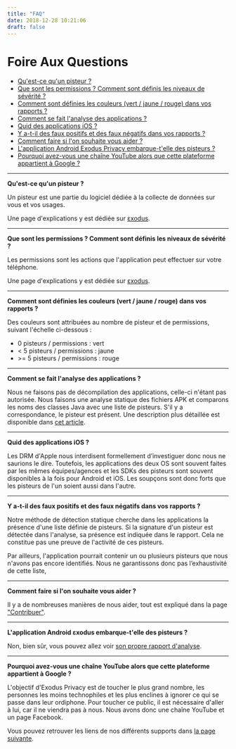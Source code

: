 ```yaml
---
title: "FAQ"
date: 2018-12-28 10:21:06
draft: false
---
```


# Foire Aux Questions

* [Qu'est-ce qu'un pisteur ?](#pisteurs)
* [Que sont les permissions ? Comment sont définis les niveaux de sévérité ?](#permissions)
* [Comment sont définies les couleurs (vert / jaune / rouge) dans vos rapports ?](#couleurs)
* [Comment se fait l'analyse des applications ?](#analyse)
* [Quid des applications iOS ?](#ios)
* [Y a-t-il des faux positifs et des faux négatifs dans vos rapports ?](#negatifs)
* [Comment faire si l'on souhaite vous aider ?](#aider)
* [L'application Android Exodus Privacy embarque-t'elle des pisteurs ?](#exodus)
* [Pourquoi avez-vous une chaîne YouTube alors que cette plateforme appartient à Google ?](#youtube)

---

**Qu'est-ce qu'un pisteur ?  <a class="anchor" name="pisteurs"></a>**

Un pisteur est une partie du logiciel dédiée à la collecte de données sur vous et vos usages.

Une page d'explications y est dédiée sur [εxodus](https://reports.exodus-privacy.eu.org/fr/info/trackers/).

---

**Que sont les permissions ? Comment sont définis les niveaux de sévérité ?  <a class="anchor" name="permissions"></a>**

Les permissions sont les actions que l'application peut effectuer sur votre téléphone.

Une page d'explications y est dédiée sur [εxodus](https://reports.exodus-privacy.eu.org/fr/info/permissions/).

---

**Comment sont définies les couleurs (vert / jaune / rouge) dans vos rapports ? <a class="anchor" name="couleurs"></a>**

Des couleurs sont attribuées au nombre de pisteur et de permissions, suivant l'échelle ci-dessous :

* 0 pisteurs / permissions : vert
* < 5 pisteurs / permissions : jaune
* \>= 5 pisteurs / permissions : rouge

---

**Comment se fait l'analyse des applications ? <a class="anchor" name="analyse"></a>**

Nous ne faisons pas de décompilation des applications, celle-ci n'étant pas autorisée. Nous faisons une analyse statique des fichiers APK et comparons les noms des classes Java avec une liste de pisteurs. S'il y a correspondance, le pisteur est présent. Une description plus détaillée est disponible dans [cet article](/fr/post/exodus_static_analysis/).

---

**Quid des applications iOS ? <a class="anchor" name="ios"></a>**

Les DRM d'Apple nous interdisent formellement d’investiguer donc nous ne saurions le dire. Toutefois, les applications des deux OS sont souvent faites par les mêmes équipes/agences et les SDKs des pisteurs sont souvent disponibles à la fois pour Android et iOS. Les soupçons sont donc forts que les pisteurs de l'un soient aussi dans l'autre.

---

**Y a-t-il des faux positifs et des faux négatifs dans vos rapports ?  <a class="anchor" name="negatifs"></a>**

Notre méthode de détection statique cherche dans les applications la présence d'une liste définie de pisteurs. Si la signature d'un pisteur est détectée dans l'analyse, sa présence est indiquée dans le rapport. Cela ne constitue pas une preuve de l'activité de ces pisteurs.

Par ailleurs, l'application pourrait contenir un ou plusieurs pisteurs que nous n'avons pas encore identifiés. Nous ne garantissons donc pas l’exhaustivité de cette liste,

---

**Comment faire si l'on souhaite vous aider ?  <a class="anchor" name="aider"></a>**

Il y a de nombreuses manières de nous aider, tout est expliqué dans la page ["Contribuer"](/fr/page/contribute/).

---

**L'application Android εxodus embarque-t'elle des pisteurs ?  <a class="anchor" name="exodus"></a>**

Non, bien sûr, vous pouvez allez voir [son propre rapport d'analyse](https://reports.exodus-privacy.eu.org/fr/reports/search/org.eu.exodus_privacy.exodusprivacy/).

---

**Pourquoi avez-vous une chaîne YouTube alors que cette plateforme appartient à Google ?  <a class="anchor" name="youtube"></a>**

L'objectif d'Exodus Privacy est de toucher le plus grand nombre, les personnes les moins technophiles et les plus enclines à ignorer ce qui se passe dans leur ordiphone. Pour toucher ce public, il est nécessaire d'aller à lui, car il ne viendra pas à nous. Nous avons donc une chaîne YouTube et un page Facebook.

Vous pouvez retrouver les liens de nos différents supports dans [la page suivante](/fr/page/what/#videos).

<style>
a.anchor {
  display: block;
  position: relative;
  top: -5.5rem;
  visibility: hidden;
}
</style>
